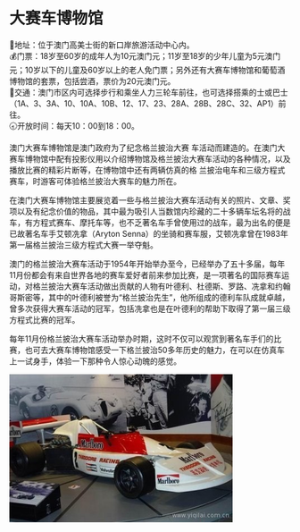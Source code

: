 # 大赛车博物馆  
📌地址：位于澳门高美士街的新口岸旅游活动中心内。   
💰门票：18岁至60岁的成年人为10元澳门元；11岁至18岁的少年儿童为5元澳门元；10岁以下的儿童及60岁以上的老人免门票；另外还有大赛车博物馆和葡萄酒博物馆的套票，包括尝酒，票价为20元澳门元。   
🚌交通：澳门市区内可选择步行和乘坐人力三轮车前往，也可选择搭乘的士或巴士（1A、3、3A、10、10A、10B、12、17、23、28A、28B、28C、32、AP1）前往。   
🕣开放时间：每天10：00到18：00。   
  
澳门大赛车博物馆是澳门政府为了纪念格兰披治大赛 车活动而建造的。在澳门大赛车博物馆中配有投影仪用以介绍博物馆及格兰披治大赛车活动的各种情况，以及播放比赛的精彩片断等，在博物馆中还有两辆仿真的格 兰披治电车和三级方程式赛车，时游客可体验格兰披治大赛车的魅力所在。   
  
在澳门大赛车博物馆主要展览着一些与格兰披治大赛车活动有关的照片、文章、奖项以及有纪念价值的物品，其中最为吸引人当数馆内珍藏的二十多辆车坛名将的战车，有方程式赛车、摩托车等，也不乏著名车手曾使用过的战车，最为出名的便是已故著名车手艾顿冼拿（Aryton Senna）的坐骑和赛车服，艾顿冼拿曾在1983年第一届格兰披治三级方程式大赛一举夺魁。   
  
澳门的格兰披治大赛车活动于1954年开始举办至今，已经举办了五十多届，每年11月份都会有来自世界各地的赛车爱好者前来参加比赛，是一项著名的国际赛车运动，对格兰披治大赛车活动做出贡献的人物有叶德利、杜德斯、罗路、冼拿和约翰哥斯密等，其中的叶德利被誉为“格兰披治先生”，他所组成的德利车队成就卓越，曾多次获得大赛车活动的冠军，包括冼拿也是在叶德利的帮助下取得了第一届三级方程式比赛的冠军。   
  
每年11月份格兰披治大赛车活动举办时期，这时不仅可以观赏到著名车手们的比赛，也可去大赛车博物馆感受一下格兰披治50多年历史的魅力，在可以在仿真车上一试身手，体验一下那种令人惊心动魄的感觉。   
  
![](https://raw.githubusercontent.com/szqq0512/Pic/main/img/202201212153867.png)  
